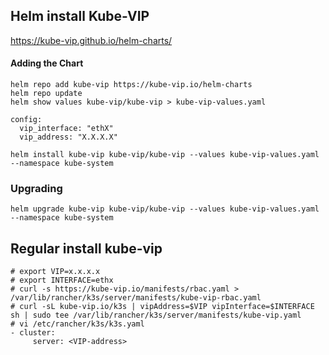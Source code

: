 ## Helm install Kube-VIP
https://kube-vip.github.io/helm-charts/
#### Adding the Chart
```
helm repo add kube-vip https://kube-vip.io/helm-charts
helm repo update
helm show values kube-vip/kube-vip > kube-vip-values.yaml
```

```
config:
  vip_interface: "ethX"
  vip_address: "X.X.X.X"
```

```
helm install kube-vip kube-vip/kube-vip --values kube-vip-values.yaml --namespace kube-system
```
### Upgrading
```
helm upgrade kube-vip kube-vip/kube-vip --values kube-vip-values.yaml --namespace kube-system
```

## Regular install kube-vip
```
# export VIP=x.x.x.x
# export INTERFACE=ethx
# curl -s https://kube-vip.io/manifests/rbac.yaml > /var/lib/rancher/k3s/server/manifests/kube-vip-rbac.yaml
# curl -sL kube-vip.io/k3s | vipAddress=$VIP vipInterface=$INTERFACE sh | sudo tee /var/lib/rancher/k3s/server/manifests/kube-vip.yaml
# vi /etc/rancher/k3s/k3s.yaml
- cluster:
     server: <VIP-address>
```
